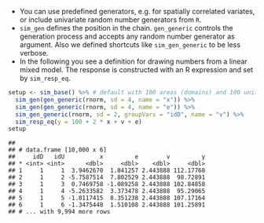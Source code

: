 

- You can use predefined generators, e.g. for spatially correlated variates, or include univariate random number generators from `R`.
- `sim_gen` defines the position in the chain. `gen_generic` controls the generation process and accepts any random number generator as argument. Also we defined shortcuts like `sim_gen_generic` to be less verbose.
- In the following you see a definition for drawing numbers from a linear mixed model. The response is constructed with an R expression and set by `sim_resp_eq`.


```r
setup <- sim_base() %>% # default with 100 areas (domains) and 100 units each
  sim_gen(gen_generic(rnorm, sd = 4, name = "x")) %>% 
  sim_gen(gen_generic(rnorm, sd = 4, name = "e")) %>%
  sim_gen_generic(rnorm, sd = 2, groupVars = "idD", name = "v") %>%
  sim_resp_eq(y = 100 + 2 * x + v + e)
setup
```

```
## 
## # data.frame [10,000 x 6]
##     idD   idU          x         e        v         y
## * <int> <int>      <dbl>     <dbl>    <dbl>     <dbl>
## 1     1     1  3.9462670  1.841257 2.443888 112.17768
## 2     1     2 -5.7587514  7.802529 2.443888  98.72891
## 3     1     3  0.7469758 -1.089258 2.443888 102.84858
## 4     1     4 -5.2633582  3.373478 2.443888  95.29065
## 5     1     5 -1.8117415  8.351238 2.443888 107.17164
## 6     1     6 -1.3475448  1.510108 2.443888 101.25891
## # ... with 9,994 more rows
```

